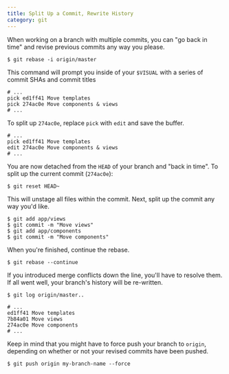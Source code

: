 ```yaml
---
title: Split Up a Commit, Rewrite History
category: git
---
```


When working on a branch with multiple commits, you can "go back in time" and revise previous commits any way you please.

    $ git rebase -i origin/master

This command will prompt you inside of your `$VISUAL` with a series of commit SHAs and commit titles

    # ...
    pick ed1ff41 Move templates
    pick 274ac0e Move components & views
    # ...

To split up `274ac0e`, replace `pick` with `edit` and save the buffer.

    # ...
    pick ed1ff41 Move templates
    edit 274ac0e Move components & views
    # ...

You are now detached from the `HEAD` of your branch and "back in time".
To split up the current commit (`274ac0e`):

    $ git reset HEAD~

This will unstage all files within the commit.
Next, split up the commit any way you'd like.

    $ git add app/views
    $ git commit -m "Move views"
    $ git add app/components
    $ git commit -m "Move components"

When you're finished, continue the rebase.

    $ git rebase --continue

If you introduced merge conflicts down the line, you'll have to resolve them.
If all went well, your branch's history will be re-written.

    $ git log origin/master..

    # ...
    ed1ff41 Move templates
    7b84a01 Move views
    274ac0e Move components
    # ...

Keep in mind that you might have to force push your branch to `origin`,
depending on whether or not your revised commits have been pushed.

    $ git push origin my-branch-name --force
